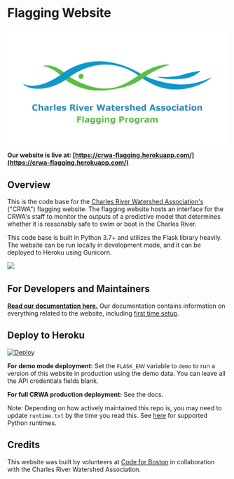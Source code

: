 # Flagging Website

![](app/static/images/og_preview.png)

**Our website is live at: [https://crwa-flagging.herokuapp.com/](https://crwa-flagging.herokuapp.com/)**

## Overview

This is the code base for the [Charles River Watershed Association's](https://crwa.org/) ("CRWA") flagging website. The flagging website hosts an interface for the CRWA's staff to monitor the outputs of a predictive model that determines whether it is reasonably safe to swim or boat in the Charles River.

This code base is built in Python 3.7+ and utilizes the Flask library heavily. The website can be run locally in development mode, and it can be deployed to Heroku using Gunicorn.

[![](../../workflows/Quality%20check/badge.svg)](../../actions)

## For Developers and Maintainers

**[Read our documentation here.](https://codeforboston.github.io/flagging/)** Our documentation contains information on everything related to the website, including [first time setup](https://codeforboston.github.io/flagging/setup/).

## Deploy to Heroku

[![Deploy](https://www.herokucdn.com/deploy/button.svg)](https://heroku.com/deploy)

**For demo mode deployment:** Set the `FLASK_ENV` variable to `demo` to run a version of this website in production using the demo data. You can leave all the API credentials fields blank.

**For full CRWA production deployment:** See the docs.

Note: Depending on how actively maintained this repo is, you may need to update `runtime.txt` by the time you read this. See [here](https://devcenter.heroku.com/articles/python-support#supported-runtimes) for supported Python runtimes.

## Credits

This website was built by volunteers at [Code for Boston](https://www.codeforboston.org/) in collaboration with the Charles River Watershed Association.
